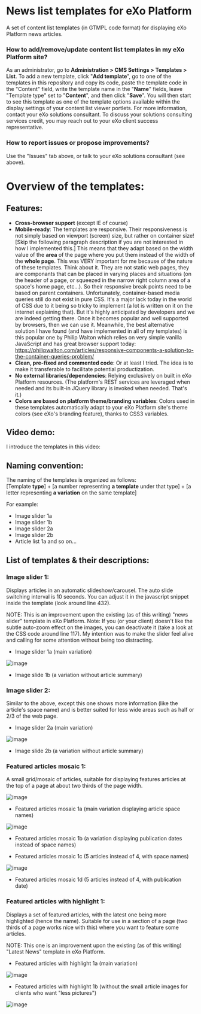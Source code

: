 # News list templates for eXo Platform
A set of content list templates (in GTMPL code format) for displaying eXo Platform news articles.

### How to add/remove/update content list templates in my eXo Platform site?
As an administrator, go to **Administration > CMS Settings > Templates > List**.  To add a new template, click "**Add template**", go to one of the templates in this repository and copy its code, paste the template code in the "Content" field, write the template name in the "**Name**" fields, leave "Template type" set to "**Content**", and then click "**Save**".
You will then start to see this template as one of the template options available within the display settings of your content list viewer portlets. 
For more information, contact your eXo solutions consultant. To discuss your solutions consulting services credit, you may reach out to your eXo client success representative.

### How to report issues or propose improvements?
Use the "Issues" tab above, or talk to your eXo solutions consultant (see above).

# Overview of the templates:

## Features:
* **Cross-browser support** (except IE of course)
* **Mobile-ready**: The templates are responsive. Their responsiveness is not simply based on viewport (screen) size, but rather on container size! [Skip the following paragraph description if you are not interested in how I implemented this.] This means that they adapt based on the width value of the **area** of the page where you put them instead of the width of the **whole page**. This was VERY important for me because of the nature of these templates. Think about it. They are not static web pages, they are componants that can be placed in varying places and situations (on the header of a page, or squeezed in the narrow right column area of a space's home page, etc...). So their responsive break points need to be based on parent containers. Unfortunately, container-based media queries still do not exist in pure CSS. It's a major lack today in the world of CSS due to it being so tricky to implement (a lot is written on it on the internet explaining that). But it's highly anticipated by developers and we are indeed getting there. Once it becomes popular and well supported by browsers, then we can use it. Meanwhile, the best alternative solution I have found (and have implemented in all of my templates) is this popular one by Philip Walton which relies on very simple vanilla JavaScript and has great browser support today: https://philipwalton.com/articles/responsive-components-a-solution-to-the-container-queries-problem/
* **Clean, pre-fixed and commented code**: Or at least I tried. The idea is to make it transferable to facilitate potential productization.
* **No external libraries/dependencies**: Relying exclusively on built in eXo Platform resources. (The platform's REST services are leveraged when needed and its built-in JQuery library is invoked when needed. That's it.)
* **Colors are based on platform theme/branding variables**: Colors used in these templates automatically adapt to your eXo Platform site's theme colors (see eXo's branding feature), thanks to CSS3 variables.


## Video demo:
I introduce the templates in this video:

## Naming convention:
The naming of the templates is organized as follows:  
[Template **type**] + [a number representing **a template** under that type] + [a letter representing **a variation** on the same template]  

For example:
* Image slider 1a
* Image slider 1b
* Image slider 2a
* Image slider 2b
* Article list 1a  and so on...

## List of templates & their descriptions:

### Image slider 1:

Displays articles in an automatic slideshow/carousel. The auto slide switching interval is 10 seconds. You can adjust it in the javascript snippet inside the template (look around line 432).

NOTE: This is an improvement upon the existing (as of this writing) "news slider" template in eXo Platform.
Note: If you (or your client) doesn't like the subtle auto-zoom effect on the images, you can deactivate it (take a look at the CSS code around line 117). My intention was to make the slider feel alive and calling for some attention without being too distracting.

* Image slider 1a (main variation)

![image](https://user-images.githubusercontent.com/9139631/122273824-c992d380-ced9-11eb-899b-897883156ea2.png)

* Image slide 1b (a variation without article summary)

### Image slider 2:

Similar to the above, except this one shows more information (like the article's space name) and is better suited for less wide areas such as half or 2/3 of the web page. 

* Image slider 2a (main variation)

![image](https://user-images.githubusercontent.com/9139631/122273521-6b65f080-ced9-11eb-89e0-8bad19107870.png)

* Image slide 2b (a variation without article summary)

### Featured articles mosaic 1:

A small grid/mosaic of articles, suitable for displaying features articles at the top of a page at about two thirds of the page width.

![image](https://user-images.githubusercontent.com/9139631/122273257-23df6480-ced9-11eb-8220-7c5535abcd57.png)

* Featured articles mosaic 1a (main variation displaying article space names)

![image](https://user-images.githubusercontent.com/9139631/122274507-838a3f80-ceda-11eb-93e8-015b314a435c.png)

* Featured articles mosaic 1b (a variation displaying publication dates instead of space names)

* Featured articles mosaic 1c (5 articles instead of 4, with space names)

![image](https://user-images.githubusercontent.com/9139631/122274636-aae10c80-ceda-11eb-857b-f3603bbf9006.png)

* Featured articles mosaic 1d (5 articles instead of 4, with publication date)

### Featured articles with highlight 1:

Displays a set of featured articles, with the latest one being more highlighted (hence the name). Suitable for use in a section of a page (two thirds of a page works nice with this) where you want to feature some articles.

NOTE: This one is an improvement upon the existing (as of this writing) "Latest News" template in eXo Platform.

* Featured articles with highlight 1a (main variation)

![image](https://user-images.githubusercontent.com/9139631/122275038-2773eb00-cedb-11eb-8812-8aea11fd3194.png)

* Featured articles with highlight 1b (without the small article images for clients who want "less pictures")

![image](https://user-images.githubusercontent.com/9139631/122275264-67d36900-cedb-11eb-8e72-ea57cb47c647.png)




